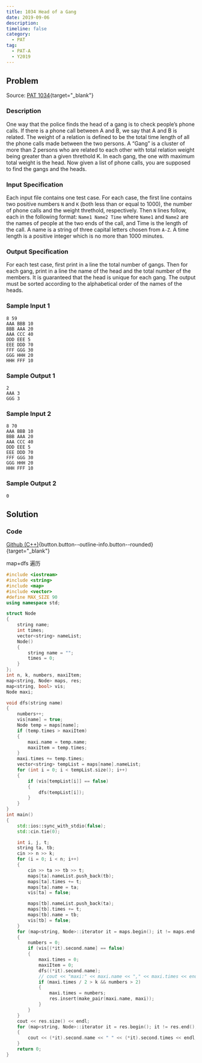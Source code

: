 ```yaml
---
title: 1034 Head of a Gang
date: 2019-09-06
description: 
timeline: false
category:
  - PAT
tag:
  - PAT-A
  - Y2019
---
```


<!--more-->

## Problem

Source: [PAT 1034](https://pintia.cn/problem-sets/994805342720868352/problems/994805456881434624){target="_blank"}

### Description

One way that the police finds the head of a gang is to check people’s phone calls. If there is a phone call between A and B, we say that A and B is related. The weight of a relation is defined to be the total time length of all the phone calls made between the two persons. A “Gang” is a cluster of more than 2 persons who are related to each other with total relation weight being greater than a given threthold K. In each gang, the one with maximum total weight is the head. Now given a list of phone calls, you are supposed to find the gangs and the heads.

### Input Specification

Each input file contains one test case. For each case, the first line contains two positive numbers `N` and `K` (both less than or equal to 1000), the number of phone calls and the weight threthold, respectively. Then `N` lines follow, each in the following format: `Name1 Name2 Time` where `Name1` and `Name2` are the names of people at the two ends of the call, and Time is the length of the call. A name is a string of three capital letters chosen from `A-Z`. A time length is a positive integer which is no more than 1000 minutes.

### Output Specification

For each test case, first print in a line the total number of gangs. Then for each gang, print in a line the name of the head and the total number of the members. It is guaranteed that the head is unique for each gang. The output must be sorted according to the alphabetical order of the names of the heads.

### Sample Input 1

```text
8 59
AAA BBB 10
BBB AAA 20
AAA CCC 40
DDD EEE 5
EEE DDD 70
FFF GGG 30
GGG HHH 20
HHH FFF 10
```

### Sample Output 1

```text
2
AAA 3
GGG 3
```

### Sample Input 2

```text
8 70
AAA BBB 10
BBB AAA 20
AAA CCC 40
DDD EEE 5
EEE DDD 70
FFF GGG 30
GGG HHH 20
HHH FFF 10
```

### Sample Output 2

```text
0
```

## Solution

### Code

[Github (C++)](https://github.com/Alomerry/algorithm/blob/master/pat/a/1034){button.button--outline-info.button--rounded}{target="_blank"}

map+dfs 遍历

```cpp
#include <iostream>
#include <string>
#include <map>
#include <vector>
#define MAX_SIZE 90
using namespace std;

struct Node
{
    string name;
    int times;
    vector<string> nameList;
    Node()
    {
        string name = "";
        times = 0;
    }
};
int n, k, numbers, maxiItem;
map<string, Node> maps, res;
map<string, bool> vis;
Node maxi;

void dfs(string name)
{
    numbers++;
    vis[name] = true;
    Node temp = maps[name];
    if (temp.times > maxiItem)
    {
        maxi.name = temp.name;
        maxiItem = temp.times;
    }
    maxi.times += temp.times;
    vector<string> tempList = maps[name].nameList;
    for (int i = 0; i < tempList.size(); i++)
    {
        if (vis[tempList[i]] == false)
        {
            dfs(tempList[i]);
        }
    }
}
int main()
{
    std::ios::sync_with_stdio(false);
    std::cin.tie(0);

    int i, j, t;
    string ta, tb;
    cin >> n >> k;
    for (i = 0; i < n; i++)
    {
        cin >> ta >> tb >> t;
        maps[ta].nameList.push_back(tb);
        maps[ta].times += t;
        maps[ta].name = ta;
        vis[ta] = false;

        maps[tb].nameList.push_back(ta);
        maps[tb].times += t;
        maps[tb].name = tb;
        vis[tb] = false;
    }
    for (map<string, Node>::iterator it = maps.begin(); it != maps.end(); it++)
    {
        numbers = 0;
        if (vis[(*it).second.name] == false)
        {
            maxi.times = 0;
            maxiItem = 0;
            dfs((*it).second.name);
            // cout << "maxi:" << maxi.name << "," << maxi.times << endl;
            if (maxi.times / 2 > k && numbers > 2)
            {
                maxi.times = numbers;
                res.insert(make_pair(maxi.name, maxi));
            }
        }
    }
    cout << res.size() << endl;
    for (map<string, Node>::iterator it = res.begin(); it != res.end(); it++)
    {
        cout << (*it).second.name << " " << (*it).second.times << endl;
    }
    return 0;
}
```
